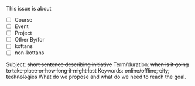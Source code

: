 This issue is about 
+ [ ] Course
+ [ ] Event
+ [ ] Project
+ [ ] Other
By/for
+ [ ] kottans
+ [ ] non-kottans

Subject: ~~short sentence describing initiative~~
Term/duration: ~~when is it going to take place or how long it might last~~
Keywords: ~~online/offline, city, technologies~~
What do we propose and what do we need to reach the goal.
